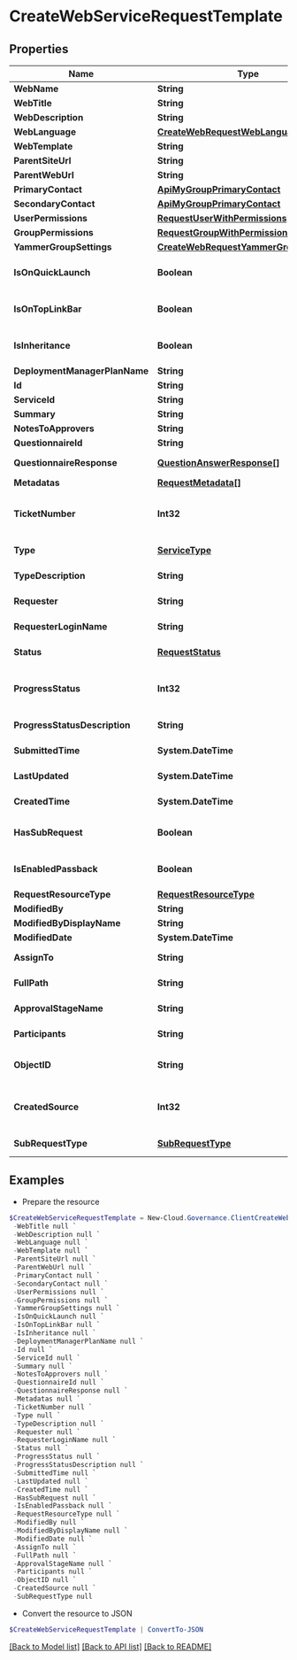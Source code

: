 # CreateWebServiceRequestTemplate
## Properties

Name | Type | Description | Notes
------------ | ------------- | ------------- | -------------
**WebName** | **String** |  | [optional] 
**WebTitle** | **String** |  | [optional] 
**WebDescription** | **String** |  | [optional] 
**WebLanguage** | [**CreateWebRequestWebLanguage**](CreateWebRequestWebLanguage.md) |  | [optional] 
**WebTemplate** | **String** |  | [optional] 
**ParentSiteUrl** | **String** |  | [optional] 
**ParentWebUrl** | **String** |  | [optional] 
**PrimaryContact** | [**ApiMyGroupPrimaryContact**](ApiMyGroupPrimaryContact.md) |  | [optional] 
**SecondaryContact** | [**ApiMyGroupPrimaryContact**](ApiMyGroupPrimaryContact.md) |  | [optional] 
**UserPermissions** | [**RequestUserWithPermissions[]**](RequestUserWithPermissions.md) |  | [optional] 
**GroupPermissions** | [**RequestGroupWithPermissions[]**](RequestGroupWithPermissions.md) |  | [optional] 
**YammerGroupSettings** | [**CreateWebRequestYammerGroupSettings**](CreateWebRequestYammerGroupSettings.md) |  | [optional] 
**IsOnQuickLaunch** | **Boolean** |  | [optional] [default to $false]
**IsOnTopLinkBar** | **Boolean** |  | [optional] [default to $false]
**IsInheritance** | **Boolean** |  | [optional] [default to $false]
**DeploymentManagerPlanName** | **String** |  | [optional] 
**Id** | **String** | Id of request. | [optional] 
**ServiceId** | **String** | Id of service. | [optional] 
**Summary** | **String** | Summary of request. | [optional] 
**NotesToApprovers** | **String** | Notes to approvers. | [optional] 
**QuestionnaireId** | **String** | Id of questionnaire | [optional] 
**QuestionnaireResponse** | [**QuestionAnswerResponse[]**](QuestionAnswerResponse.md) | Questionnaire question and answer of request. | [optional] 
**Metadatas** | [**RequestMetadata[]**](RequestMetadata.md) | Metadata of request. | [optional] 
**TicketNumber** | **Int32** | Ticket number of request. | [optional] [readonly] [default to 0]
**Type** | [**ServiceType**](ServiceType.md) | Service type of request. | [optional] [readonly] 
**TypeDescription** | **String** | Service type description of request. | [optional] [readonly] 
**Requester** | **String** | Requester display name. | [optional] [readonly] 
**RequesterLoginName** | **String** | Requester login name. | [optional] [readonly] 
**Status** | [**RequestStatus**](RequestStatus.md) | Status of request. | [optional] [readonly] 
**ProgressStatus** | **Int32** | Progress status of request. | [optional] [readonly] [default to 0]
**ProgressStatusDescription** | **String** | Progress status description of request. | [optional] [readonly] 
**SubmittedTime** | **System.DateTime** | Submitted time of request. | [optional] [readonly] 
**LastUpdated** | **System.DateTime** | Last updated time of request. | [optional] [readonly] 
**CreatedTime** | **System.DateTime** | Created time of request. | [optional] [readonly] 
**HasSubRequest** | **Boolean** | HasSubRequest | [optional] [default to $false]
**IsEnabledPassback** | **Boolean** |  | [optional] [default to $false]
**RequestResourceType** | [**RequestResourceType**](RequestResourceType.md) | RequestResourceType | [optional] 
**ModifiedBy** | **String** | ModifiedBy | [optional] 
**ModifiedByDisplayName** | **String** | ModifiedByDisplayName | [optional] 
**ModifiedDate** | **System.DateTime** | ModifiedDate | [optional] 
**AssignTo** | **String** | Task assignee of request. | [optional] [readonly] 
**FullPath** | **String** | Object full path of request. | [optional] [readonly] 
**ApprovalStageName** | **String** | Approval stage name of request. | [optional] [readonly] 
**Participants** | **String** | Participants of request. | [optional] [readonly] 
**ObjectID** | **String** | Object full path/email/private channel of request. | [optional] [readonly] 
**CreatedSource** | **Int32** |  | [optional] [readonly] [default to 0]
**SubRequestType** | [**SubRequestType**](SubRequestType.md) |  | [optional] [readonly] 

## Examples

- Prepare the resource
```powershell
$CreateWebServiceRequestTemplate = New-Cloud.Governance.ClientCreateWebServiceRequestTemplate  -WebName null `
 -WebTitle null `
 -WebDescription null `
 -WebLanguage null `
 -WebTemplate null `
 -ParentSiteUrl null `
 -ParentWebUrl null `
 -PrimaryContact null `
 -SecondaryContact null `
 -UserPermissions null `
 -GroupPermissions null `
 -YammerGroupSettings null `
 -IsOnQuickLaunch null `
 -IsOnTopLinkBar null `
 -IsInheritance null `
 -DeploymentManagerPlanName null `
 -Id null `
 -ServiceId null `
 -Summary null `
 -NotesToApprovers null `
 -QuestionnaireId null `
 -QuestionnaireResponse null `
 -Metadatas null `
 -TicketNumber null `
 -Type null `
 -TypeDescription null `
 -Requester null `
 -RequesterLoginName null `
 -Status null `
 -ProgressStatus null `
 -ProgressStatusDescription null `
 -SubmittedTime null `
 -LastUpdated null `
 -CreatedTime null `
 -HasSubRequest null `
 -IsEnabledPassback null `
 -RequestResourceType null `
 -ModifiedBy null `
 -ModifiedByDisplayName null `
 -ModifiedDate null `
 -AssignTo null `
 -FullPath null `
 -ApprovalStageName null `
 -Participants null `
 -ObjectID null `
 -CreatedSource null `
 -SubRequestType null
```

- Convert the resource to JSON
```powershell
$CreateWebServiceRequestTemplate | ConvertTo-JSON
```

[[Back to Model list]](../README.md#documentation-for-models) [[Back to API list]](../README.md#documentation-for-api-endpoints) [[Back to README]](../README.md)

